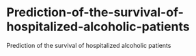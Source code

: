 # Prediction-of-the-survival-of-hospitalized-alcoholic-patients
Prediction of the survival of hospitalized alcoholic patients
